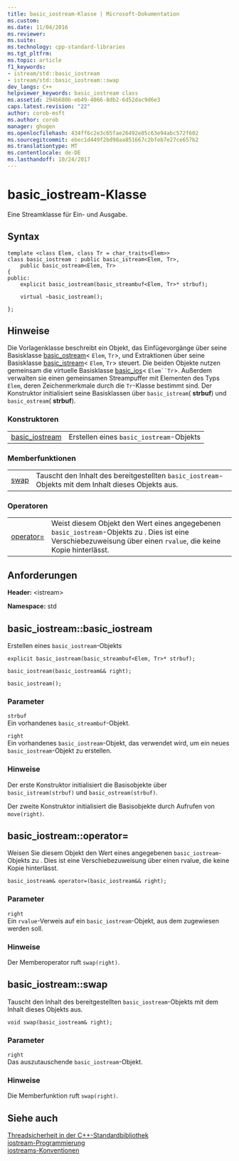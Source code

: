 ```yaml
---
title: basic_iostream-Klasse | Microsoft-Dokumentation
ms.custom: 
ms.date: 11/04/2016
ms.reviewer: 
ms.suite: 
ms.technology: cpp-standard-libraries
ms.tgt_pltfrm: 
ms.topic: article
f1_keywords:
- istream/std::basic_iostream
- istream/std::basic_iostream::swap
dev_langs: C++
helpviewer_keywords: basic_iostream class
ms.assetid: 294b680b-eb49-4066-8db2-6d52dac9d6e3
caps.latest.revision: "22"
author: corob-msft
ms.author: corob
manager: ghogen
ms.openlocfilehash: 434ff6c2e3c65fae26492e85c63e94abc572f602
ms.sourcegitcommit: ebec1d449f2bd98aa851667c2bfeb7e27ce657b2
ms.translationtype: MT
ms.contentlocale: de-DE
ms.lasthandoff: 10/24/2017
---
```

# <a name="basiciostream-class"></a>basic_iostream-Klasse
Eine Streamklasse für Ein- und Ausgabe.  
  
## <a name="syntax"></a>Syntax  
  
```  
template <class Elem, class Tr = char_traits<Elem>>  
class basic_iostream : public basic_istream<Elem, Tr>,  
    public basic_ostream<Elem, Tr>  
{  
public:  
    explicit basic_iostream(basic_streambuf<Elem, Tr>* strbuf);

    virtual ~basic_iostream();

};  
```  
  
## <a name="remarks"></a>Hinweise  
 Die Vorlagenklasse beschreibt ein Objekt, das Einfügevorgänge über seine Basisklasse [basic_ostream](../standard-library/basic-ostream-class.md)< `Elem`, `Tr`>, und Extraktionen über seine Basisklasse [basic_istream](../standard-library/basic-istream-class.md)< `Elem`, `Tr`> steuert. Die beiden Objekte nutzen gemeinsam die virtuelle Basisklasse [basic_ios](../standard-library/basic-ios-class.md)< `Elem``Tr`>. Außerdem verwalten sie einen gemeinsamen Streampuffer mit Elementen des Typs `Elem`, deren Zeichenmerkmale durch die `Tr`-Klasse bestimmt sind. Der Konstruktor initialisiert seine Basisklassen über `basic_istream`( **strbuf**) und `basic_ostream`( **strbuf**).  
  
### <a name="constructors"></a>Konstruktoren  
  
|||  
|-|-|  
|[basic_iostream](#basic_iostream)|Erstellen eines `basic_iostream`-Objekts|  
  
### <a name="member-functions"></a>Memberfunktionen  
  
|||  
|-|-|  
|[swap](#swap)|Tauscht den Inhalt des bereitgestellten `basic_iostream`-Objekts mit dem Inhalt dieses Objekts aus.|  
  
### <a name="operators"></a>Operatoren  
  
|||  
|-|-|  
|[operator=](#op_eq)|Weist diesem Objekt den Wert eines angegebenen `basic_iostream`-Objekts zu . Dies ist eine Verschiebezuweisung über einen `rvalue`, die keine Kopie hinterlässt.|  
  
## <a name="requirements"></a>Anforderungen  
 **Header:** \<istream>  
  
 **Namespace:** std  
  
##  <a name="basic_iostream"></a> basic_iostream::basic_iostream  
 Erstellen eines `basic_iostream`-Objekts  
  
```  
explicit basic_iostream(basic_streambuf<Elem, Tr>* strbuf);

basic_iostream(basic_iostream&& right);

basic_iostream();
```  
  
### <a name="parameters"></a>Parameter  
 `strbuf`  
 Ein vorhandenes `basic_streambuf`-Objekt.  
  
 `right`  
 Ein vorhandenes `basic_iostream`-Objekt, das verwendet wird, um ein neues `basic_iostream`-Objekt zu erstellen.  
  
### <a name="remarks"></a>Hinweise  
 Der erste Konstruktor initialisiert die Basisobjekte über `basic_istream(strbuf)` und `basic_ostream(strbuf)`.  
  
 Der zweite Konstruktor initialisiert die Basisobjekte durch Aufrufen von `move(right)`.  
  
##  <a name="op_eq"></a> basic_iostream::operator=  
 Weisen Sie diesem Objekt den Wert eines angegebenen `basic_iostream`-Objekts zu . Dies ist eine Verschiebezuweisung über einen rvalue, die keine Kopie hinterlässt.  
  
```  
basic_iostream& operator=(basic_iostream&& right);
```  
  
### <a name="parameters"></a>Parameter  
 `right`  
 Ein `rvalue`-Verweis auf ein `basic_iostream`-Objekt, aus dem zugewiesen werden soll.  
  
### <a name="remarks"></a>Hinweise  
 Der Memberoperator ruft `swap(right)`.  
  
##  <a name="swap"></a> basic_iostream::swap  
 Tauscht den Inhalt des bereitgestellten `basic_iostream`-Objekts mit dem Inhalt dieses Objekts aus.  
  
```  
void swap(basic_iostream& right);
```  
  
### <a name="parameters"></a>Parameter  
 `right`  
 Das auszutauschende `basic_iostream`-Objekt.  
  
### <a name="remarks"></a>Hinweise  
 Die Memberfunktion ruft `swap(right)`.  
  
## <a name="see-also"></a>Siehe auch  
 [Threadsicherheit in der C++-Standardbibliothek](../standard-library/thread-safety-in-the-cpp-standard-library.md)   
 [iostream-Programmierung](../standard-library/iostream-programming.md)   
 [iostreams-Konventionen](../standard-library/iostreams-conventions.md)

